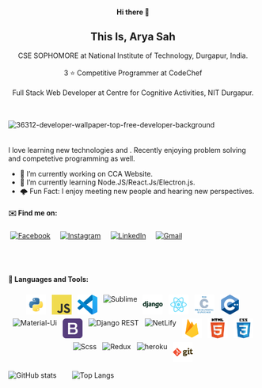
<div align="center">
  <h4>Hi there 👋 </h4>
  <h2>This Is, <b>Arya Sah</b></h2>


CSE SOPHOMORE at National Institute of Technology, Durgapur, India.<br/><br/> 3 ⭐ Competitive Programmer at CodeChef <br/> <br/>Full Stack Web Developer at Centre for Cognitive Activities, NIT Durgapur.
<!-- <br/><br/>
![](https://visitor-badge.laobi.icu/badge?page_id=Aryasah.Aryasah) -->
</div>

<br/><br/>
![36312-developer-wallpaper-top-free-developer-background](https://user-images.githubusercontent.com/75942764/131230916-6132b62e-5244-4f29-8aac-e1ffe7e6c697.jpg)
<br/>
<br/><br/>
I love learning new technologies and . Recently enjoying problem solving  and competetive  programming as well.



* 🔭 I’m currently working on CCA Website.
* 🌱 I’m currently learning Node.JS/React.Js/Electron.js.
* 🌩️ Fun Fact: I enjoy meeting new people and hearing new perspectives.


#### ✉️ Find me on:
<p align="centter">
    <a href="https://www.facebook.com/arya.sah.98892"> <img src="https://user-images.githubusercontent.com/75942764/131228135-61444bb5-aec3-48f4-b441-b89c2f46d2be.png" alt="Facebook" height="30" style="vertical-align:top; margin:4px"></a>&nbsp;&nbsp;
    <a href="https://www.instagram.com/aryasah30/"> <img src="https://mybabyfly.com/wp-content/uploads/2019/03/instagram.png" alt="Instagram" height="30" style="vertical-align:top; margin:4px"></a>&nbsp;&nbsp;
    <a href="https://www.linkedin.com/in/arya-sah-5100121b3/"> <img src="https://sguru.org/wp-content/uploads/2018/02/square-linkedin-512.png" alt="LinkedIn" height="30" style="vertical-align:top; margin:4px"></a>&nbsp;&nbsp;
    <a href="mailto:aryasah30@gmail.com?subject=subject"> <img src="https://upload.wikimedia.org/wikipedia/commons/thumb/7/7e/Gmail_icon_(2020).svg/1200px-Gmail_icon_(2020).svg.png" alt="Gmail" height="30" style="vertical-align:top; margin:4px"></a>
</p>
 
<br/><br/>
#### 🧰 Languages and Tools:
<p align="center">
<img src="https://raw.githubusercontent.com/github/explore/80688e429a7d4ef2fca1e82350fe8e3517d3494d/topics/python/python.png" alt="Python" height="40" style="vertical-align:top; margin:4px">
<img src="https://raw.githubusercontent.com/github/explore/80688e429a7d4ef2fca1e82350fe8e3517d3494d/topics/javascript/javascript.png" alt="Javascript" height="40" style="vertical-align:top; margin:4px">
<img src="https://raw.githubusercontent.com/github/explore/80688e429a7d4ef2fca1e82350fe8e3517d3494d/topics/visual-studio-code/visual-studio-code.png" alt="VS Code" height="40" style="vertical-align:top; margin:4px">
<img src="https://upload.wikimedia.org/wikipedia/en/d/d2/Sublime_Text_3_logo.png" alt="Sublime" height="40" style="vertical-align:top; margin:4px">
<img src="https://raw.githubusercontent.com/github/explore/80688e429a7d4ef2fca1e82350fe8e3517d3494d/topics/django/django.png" alt="Django" height="40" style="vertical-align:top; margin:4px">
<img src="https://raw.githubusercontent.com/github/explore/80688e429a7d4ef2fca1e82350fe8e3517d3494d/topics/react/react.png" alt="React js" height="40" style="vertical-align:top; margin:4px">
<img src="https://raw.githubusercontent.com/github/explore/80688e429a7d4ef2fca1e82350fe8e3517d3494d/topics/c/c.png" alt="C Language" height="40" style="vertical-align:top; margin:4px">
<img src="https://raw.githubusercontent.com/github/explore/80688e429a7d4ef2fca1e82350fe8e3517d3494d/topics/cpp/cpp.png" alt="C++ Language" height="40" style="vertical-align:top; margin:4px">
<img src="https://material-ui.com/static/logo.png" alt="Material-Ui" height="40" style="vertical-align:top; margin:4px">
<img src="https://raw.githubusercontent.com/github/explore/80688e429a7d4ef2fca1e82350fe8e3517d3494d/topics/bootstrap/bootstrap.png" alt="BootStrap" height="40" style="vertical-align:top; margin:4px">
<img src="https://klauslaube.com.br/static/4ff9b044c4ab9ace735892bea0ab70a1/django-rest-framework-logo.png" alt="Django REST" height="40" style="vertical-align:top; margin:4px">
<img src="https://seeklogo.com/images/N/netlify-logo-758722CDF4-seeklogo.com.png" alt="NetLify" height="40" style="vertical-align:top; margin:4px">
<img src="https://raw.githubusercontent.com/github/explore/80688e429a7d4ef2fca1e82350fe8e3517d3494d/topics/firebase/firebase.png" alt="Firebase" height="40" style="vertical-align:top; margin:4px">
<img src="https://raw.githubusercontent.com/github/explore/80688e429a7d4ef2fca1e82350fe8e3517d3494d/topics/html/html.png" alt="HTML %" height="40" style="vertical-align:top; margin:4px">
<img src="https://raw.githubusercontent.com/github/explore/80688e429a7d4ef2fca1e82350fe8e3517d3494d/topics/css/css.png" alt="CSS3" height="40" style="vertical-align:top; margin:4px">
<img src="https://www.pngfind.com/pngs/m/452-4521456_scss-logo-hd-png-download.png" alt="Scss" height="40" style="vertical-align:top; margin:4px">
<img src="https://javascript.tutorialhorizon.com/files/2016/06/redux-logo.png" alt="Redux" height="40" style="vertical-align:top; margin:4px">
<img src="https://a.slack-edge.com/80588/img/api/hosting_heroku.png" alt="heroku" height="40" style="vertical-align:top; margin:4px">
<img src="https://raw.githubusercontent.com/github/explore/80688e429a7d4ef2fca1e82350fe8e3517d3494d/topics/git/git.png" alt="Github" height="40" style="vertical-align:top; margin:4px">
</p>



![GitHub stats](https://github-readme-stats.vercel.app/api?username=Aryasah&show_icons=true&theme=tokyonight)&nbsp;&nbsp;&nbsp;&nbsp;&nbsp;&nbsp;&nbsp;
![Top Langs](https://github-readme-stats.vercel.app/api/top-langs/?username=Aryasah&theme=tokyonight)



